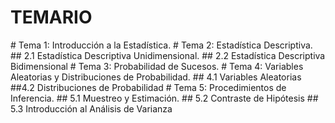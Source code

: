 <h1>TEMARIO</h1>
# Tema 1: Introducción a la Estadística.
# Tema 2: Estadística Descriptiva.
## 2.1 Estadística Descriptiva Unidimensional.
## 2.2 Estadística Descriptiva Bidimensional
# Tema 3: Probabilidad de Sucesos.
# Tema 4: Variables Aleatorias y Distribuciones de Probabilidad.
## 4.1 Variables Aleatorias
##4.2 Distribuciones de Probabilidad
# Tema 5: Procedimientos de Inferencia.
## 5.1 Muestreo y Estimación.
## 5.2 Contraste de Hipótesis
## 5.3 Introducción al Análisis de Varianza

